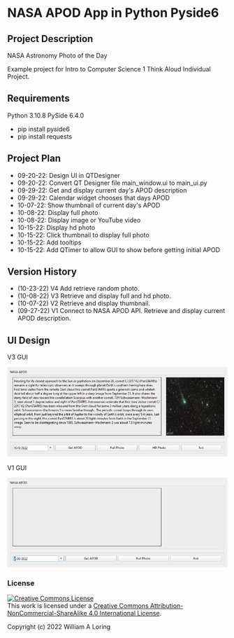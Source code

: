 # NASA APOD App in Python Pyside6
## Project Description
NASA Astronomy Photo of the Day

Example project for Intro to Computer Science 1 Think Aloud Individual Project.

## Requirements
 Python 3.10.8
 PySide 6.4.0
 - pip install pyside6
 - pip install requests

## Project Plan
- 09-20-22: Design UI in QTDesigner 
- 09-20-22: Convert QT Designer file main_window.ui to main_ui.py
- 09-29-22: Get and display current day's APOD description
- 09-29-22: Calendar widget chooses that days APOD
- 10-07-22: Show thumbnail of current day's APOD
- 10-08-22: Display full photo
- 10-08-22: Display image or YouTube video
- 10-15-22: Display hd photo
- 10-15-22: Click thumbnail to display full photo
- 10-15-22: Add tooltips
- 10-15-22: Add QTimer to allow GUI to show before getting initial APOD

## Version History
- (10-23-22) V4 Add retrieve random photo.
- (10-08-22) V3 Retrieve and display full  and hd photo.
- (10-07-22) V2 Retrieve and display thumbnail.
- (09-27-22) V1 Connect to NASA APOD API. Retrieve and display current APOD description.

## UI Design
V3 GUI

![](/images/gui_design_3.png)

V1 GUI

![](/images/gui_design_1.png)

### License
<a rel="license" href="http://creativecommons.org/licenses/by-nc-sa/4.0/"><img alt="Creative Commons License" style="border-width:0" src="https://i.creativecommons.org/l/by-nc-sa/4.0/88x31.png" /></a><br />This work is licensed under a <a rel="license" href="http://creativecommons.org/licenses/by-nc-sa/4.0/">Creative Commons Attribution-NonCommercial-ShareAlike 4.0 International License</a>.

Copyright (c) 2022 William A Loring
